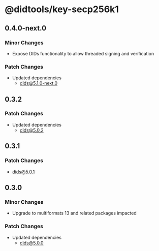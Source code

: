 # @didtools/key-secp256k1

## 0.4.0-next.0

### Minor Changes

- Expose DIDs functionality to allow threaded signing and verification

### Patch Changes

- Updated dependencies
  - dids@5.1.0-next.0

## 0.3.2

### Patch Changes

- Updated dependencies
  - dids@5.0.2

## 0.3.1

### Patch Changes

- dids@5.0.1

## 0.3.0

### Minor Changes

- Upgrade to multiformats 13 and related packages impacted

### Patch Changes

- Updated dependencies
  - dids@5.0.0

